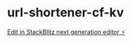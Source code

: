# url-shortener-cf-kv

[Edit in StackBlitz next generation editor ⚡️](https://stackblitz.com/~/github.com/mcc/url-shortener-cf-kv)